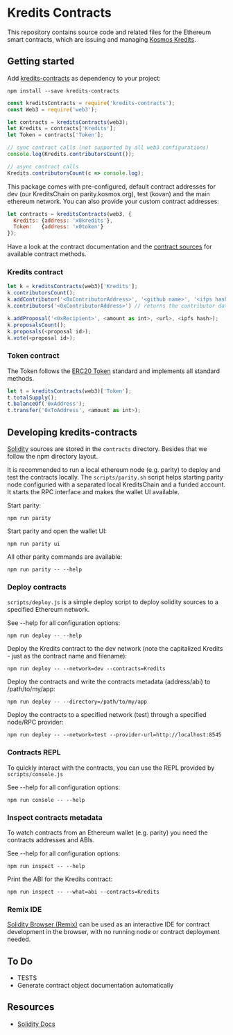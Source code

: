 # Kredits Contracts

This repository contains source code and related files for the Ethereum smart
contracts, which are issuing and managing [Kosmos
Kredits](https://wiki.kosmos.org/Kredits).

## Getting started

Add [kredits-contracts](https://www.npmjs.com/package/kredits-contracts) as
dependency to your project:

    npm install --save kredits-contracts

```javascript
const kreditsContracts = require('kredits-contracts');
const Web3 = require('web3');

let contracts = kreditsContracts(web3);
let Kredits = contracts['Kredits'];
let Token = contracts['Token'];

// sync contract calls (not supported by all web3 configurations)
console.log(Kredits.contributorsCount());

// async contract calls
Kredits.contributorsCount(c => console.log);
```

This package comes with pre-configured, default contract addresses for dev (our
KreditsChain on parity.kosmos.org), test (kovan) and the main ethereum network.
You can also provide your custom contract addresses:

```javascript
let contracts = kreditsContracts(web3, {
  Kredits: {address: 'x0kredits'},
  Token:   {address: 'x0token'}
});
```

Have a look at the contract documentation and the [contract
sources](https://github.com/67P/kredits-contracts/tree/master/contracts) for
available contract methods.

### Kredits contract

```javascript
let k = kreditsContracts(web3)['Kredits'];
k.contributorsCount();
k.addContributor('<0xContributorAddress>', '<github name>', '<ifps hash>', isCore?, 'github id');
k.contributors('<0xContributorAddress>') // returns the contributor data as array

k.addProposal('<0xRecipient>', <amount as int>, <url>, <ipfs hash>);
k.proposalsCount();
k.proposals(<proposal id>);
k.vote(<proposal id>);
```

### Token contract

The Token follows the [ERC20 Token](https://github.com/ethereum/EIPs/issues/20)
standard and implements all standard methods.

```javascript
let t = kreditsContracts(web3)['Token'];
t.totalSupply();
t.balanceOf('0xAddress');
t.transfer('0xToAddress', <amount as int>);
```

## Developing kredits-contracts

[Solidity](https://solidity.readthedocs.io/) sources are stored in the
`contracts` directory. Besides that we follow the npm directory layout.

It is recommended to run a local ethereum node (e.g. parity) to deploy and test
the contracts locally. The `scripts/parity.sh` script helps starting parity
node configuried with a separated local KreditsChain and a funded account. It
starts the RPC interface and makes the wallet UI available.

Start parity:

    npm run parity

Start parity and open the wallet UI:

    npm run parity ui

All other parity commands are available:

    npm run parity -- --help

### Deploy contracts

`scripts/deploy.js` is a simple deploy script to deploy solidity sources to a
specified Ethereum network.

See --help for all configuration options:

    npm run deploy -- --help

Deploy the Kredits contract to the dev network (note the capitalized Kredits -
just as the contract name and filename):

    npm run deploy -- --network=dev --contracts=Kredits

Deploy the contracts and write the contracts metadata (address/abi) to
/path/to/my/app:

    npm run deploy -- --directory=/path/to/my/app

Deploy the contracts to a specified network (test) through a specified node/RPC provider:

    npm run deploy -- --network=test --provider-url=http://localhost:8545


### Contracts REPL

To quickly interact with the contracts, you can use the REPL provided by
`scripts/console.js`

See --help for all configuration options:

    npm run console -- --help

### Inspect contracts metadata

To watch contracts from an Ethereum wallet (e.g. parity) you need the contracts
addresses and ABIs.

See --help for all configuration options:

    npm run inspect -- --help

Print the ABI for the Kredits contract:

    npm run inspect -- --what=abi --contracts=Kredits

### Remix IDE

[Solidity Browser (Remix)](https://ethereum.github.io/browser-solidity/) can be used as
an interactive IDE for contract development in the browser, with no running
node or contract deployment needed.

## To Do

- TESTS
- Generate contract object documentation automatically

## Resources

* [Solidity Docs](https://solidity.readthedocs.io/en/latest/)
